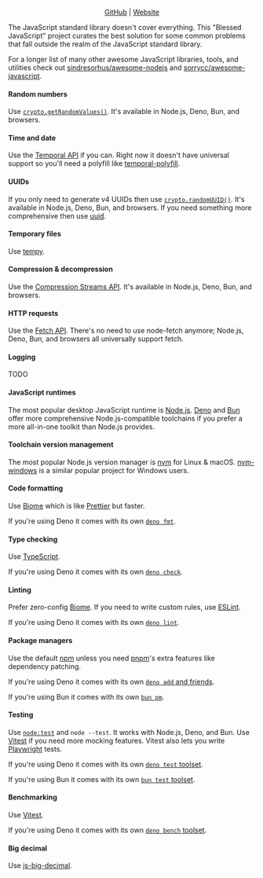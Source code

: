<p align=center>
  <a href="https://github.com/jcbhmr/blessedjs.jcbhmr.com">GitHub</a>
  | <a href="https://blessedjs.jcbhmr.com/">Website</a>
</p>

The JavaScript standard library doesn't cover everything. This "Blessed JavaScript" project curates the best solution for some common problems that fall outside the realm of the JavaScript standard library.

For a longer list of many other awesome JavaScript libraries, tools, and utilities check out [sindresorhus/awesome-nodejs](https://github.com/sindresorhus/awesome-nodejs) and [sorrycc/awesome-javascript](https://github.com/sorrycc/awesome-javascript).

#### Random numbers

Use [`crypto.getRandomValues()`](https://developer.mozilla.org/en-US/docs/Web/API/Crypto/getRandomValues). It's available in Node.js, Deno, Bun, and browsers.

#### Time and date

Use the [Temporal API](https://developer.mozilla.org/en-US/docs/Web/JavaScript/Reference/Global_Objects/Temporal) if you can. Right now it doesn't have universal support so you'll need a polyfill like [temporal-polyfill](https://www.npmjs.com/package/temporal-polyfill).

#### UUIDs

If you only need to generate v4 UUIDs then use [`crypto.randomUUID()`](https://developer.mozilla.org/en-US/docs/Web/API/Crypto/randomUUID). It's available in Node.js, Deno, Bun, and browsers. If you need something more comprehensive then use [uuid](https://www.npmjs.com/package/uuid).

#### Temporary files

Use [tempy](https://www.npmjs.com/package/tempy).

#### Compression & decompression

Use the [Compression Streams API](https://developer.mozilla.org/en-US/docs/Web/API/Compression_Streams_API). It's available in Node.js, Deno, Bun, and browsers.

#### HTTP requests

Use the [Fetch API](https://developer.mozilla.org/en-US/docs/Web/API/Fetch_API). There's no need to use node-fetch anymore; Node.js, Deno, Bun, and browsers all universally support fetch.

#### Logging

TODO

#### JavaScript runtimes

The most popular desktop JavaScript runtime is [Node.js](https://nodejs.org/). [Deno](https://deno.com/) and [Bun](https://bun.sh/) offer more comprehensive Node.js-compatible toolchains if you prefer a more all-in-one toolkit than Node.js provides.

#### Toolchain version management

The most popular Node.js version manager is [nvm](https://github.com/nvm-sh/nvm) for Linux & macOS. [nvm-windows](https://github.com/coreybutler/nvm-windows) is a similar popular project for Windows users.

#### Code formatting

Use [Biome](https://biomejs.dev/) which is like [Prettier](https://prettier.io/) but faster.

If you're using Deno it comes with its own [`deno fmt`](https://docs.deno.com/runtime/reference/cli/fmt/).

#### Type checking

Use [TypeScript](https://www.typescriptlang.org/).

If you're using Deno it comes with its own [`deno check`](https://docs.deno.com/runtime/reference/cli/check/).

#### Linting

Prefer zero-config [Biome](https://biomejs.dev/). If you need to write custom rules, use [ESLint](https://eslint.org/).

If you're using Deno it comes with its own [`deno lint`](https://docs.deno.com/runtime/reference/cli/lint/).

#### Package managers

Use the default [npm](https://www.npmjs.com/) unless you need [pnpm](https://pnpm.io/)'s extra features like dependency patching.

If you're using Deno it comes with its own [`deno add` and friends](https://deno.com/blog/your-new-js-package-manager).

If you're using Bun it comes with its own [`bun pm`](https://bun.sh/docs/cli/pm).

#### Testing

Use [`node:test`](https://nodejs.org/api/test.html) and `node --test`. It works with Node.js, Deno, and Bun. Use [Vitest](https://vitest.dev/) if you need more mocking features. Vitest also lets you write [Playwright](https://playwright.dev/) tests.

If you're using Deno it comes with its own [`deno test` toolset](https://docs.deno.com/runtime/fundamentals/testing/).

If you're using Bun it comes with its own [`bun test` toolset](https://bun.sh/docs/cli/test).

#### Benchmarking

Use [Vitest](https://vitest.dev/).

If you're using Deno it comes with its own [`deno bench` toolset](https://docs.deno.com/runtime/fundamentals/testing/).

#### Big decimal

Use [js-big-decimal](https://www.npmjs.com/package/js-big-decimal).
